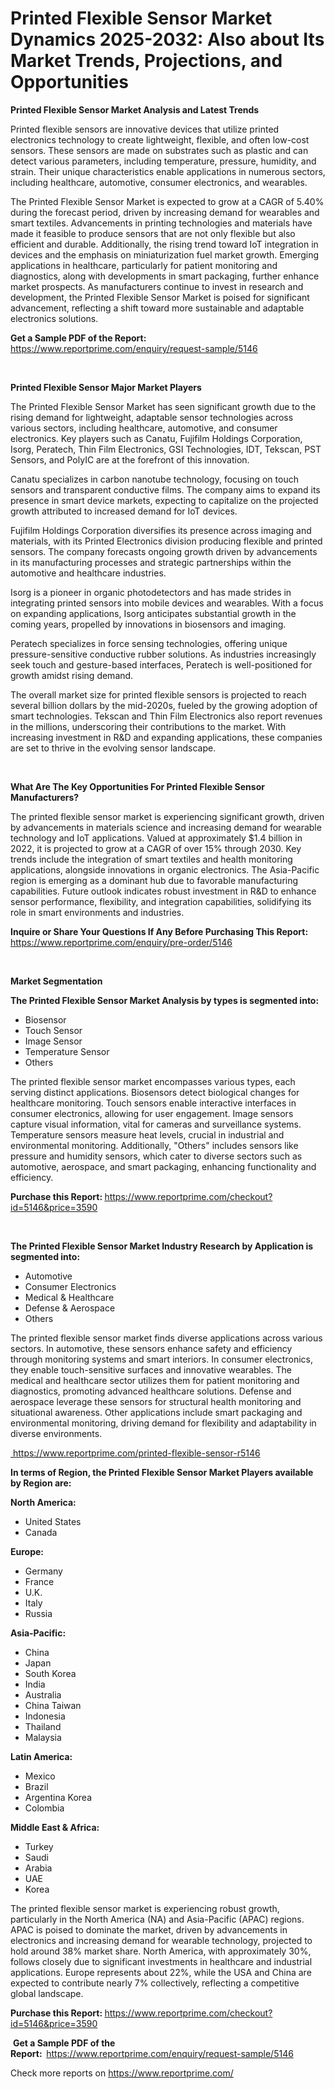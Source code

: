 <p><h1>Printed Flexible Sensor Market Dynamics 2025-2032: Also about Its Market Trends, Projections, and Opportunities</h1></p><p><strong>Printed Flexible Sensor Market Analysis and Latest Trends</strong></p>
<p><p>Printed flexible sensors are innovative devices that utilize printed electronics technology to create lightweight, flexible, and often low-cost sensors. These sensors are made on substrates such as plastic and can detect various parameters, including temperature, pressure, humidity, and strain. Their unique characteristics enable applications in numerous sectors, including healthcare, automotive, consumer electronics, and wearables.</p><p>The Printed Flexible Sensor Market is expected to grow at a CAGR of 5.40% during the forecast period, driven by increasing demand for wearables and smart textiles. Advancements in printing technologies and materials have made it feasible to produce sensors that are not only flexible but also efficient and durable. Additionally, the rising trend toward IoT integration in devices and the emphasis on miniaturization fuel market growth. Emerging applications in healthcare, particularly for patient monitoring and diagnostics, along with developments in smart packaging, further enhance market prospects. As manufacturers continue to invest in research and development, the Printed Flexible Sensor Market is poised for significant advancement, reflecting a shift toward more sustainable and adaptable electronics solutions.</p></p>
<p><strong>Get a Sample PDF of the Report:&nbsp;</strong> <a href="https://www.reportprime.com/enquiry/request-sample/5146?utm_campaign=3536&utm_medium=2&utm_source=Github&utm_content=ia&utm_term=19032025&utm_id=printed-flexible-sensor">https://www.reportprime.com/enquiry/request-sample/5146</a></p>
<p>&nbsp;</p>
<p><strong>Printed Flexible Sensor Major Market Players</strong></p>
<p><p>The Printed Flexible Sensor Market has seen significant growth due to the rising demand for lightweight, adaptable sensor technologies across various sectors, including healthcare, automotive, and consumer electronics. Key players such as Canatu, Fujifilm Holdings Corporation, Isorg, Peratech, Thin Film Electronics, GSI Technologies, IDT, Tekscan, PST Sensors, and PolyIC are at the forefront of this innovation.</p><p>Canatu specializes in carbon nanotube technology, focusing on touch sensors and transparent conductive films. The company aims to expand its presence in smart device markets, expecting to capitalize on the projected growth attributed to increased demand for IoT devices.</p><p>Fujifilm Holdings Corporation diversifies its presence across imaging and materials, with its Printed Electronics division producing flexible and printed sensors. The company forecasts ongoing growth driven by advancements in its manufacturing processes and strategic partnerships within the automotive and healthcare industries.</p><p>Isorg is a pioneer in organic photodetectors and has made strides in integrating printed sensors into mobile devices and wearables. With a focus on expanding applications, Isorg anticipates substantial growth in the coming years, propelled by innovations in biosensors and imaging.</p><p>Peratech specializes in force sensing technologies, offering unique pressure-sensitive conductive rubber solutions. As industries increasingly seek touch and gesture-based interfaces, Peratech is well-positioned for growth amidst rising demand.</p><p>The overall market size for printed flexible sensors is projected to reach several billion dollars by the mid-2020s, fueled by the growing adoption of smart technologies. Tekscan and Thin Film Electronics also report revenues in the millions, underscoring their contributions to the market. With increasing investment in R&D and expanding applications, these companies are set to thrive in the evolving sensor landscape.</p></p>
<p>&nbsp;</p>
<p><strong>What Are The Key Opportunities For Printed Flexible Sensor Manufacturers?</strong></p>
<p><p>The printed flexible sensor market is experiencing significant growth, driven by advancements in materials science and increasing demand for wearable technology and IoT applications. Valued at approximately $1.4 billion in 2022, it is projected to grow at a CAGR of over 15% through 2030. Key trends include the integration of smart textiles and health monitoring applications, alongside innovations in organic electronics. The Asia-Pacific region is emerging as a dominant hub due to favorable manufacturing capabilities. Future outlook indicates robust investment in R&D to enhance sensor performance, flexibility, and integration capabilities, solidifying its role in smart environments and industries.</p></p>
<p><strong>Inquire or Share Your Questions If Any Before Purchasing This Report:</strong> <a href="https://www.reportprime.com/enquiry/pre-order/5146?utm_campaign=3536&utm_medium=2&utm_source=Github&utm_content=ia&utm_term=19032025&utm_id=printed-flexible-sensor">https://www.reportprime.com/enquiry/pre-order/5146</a></p>
<p>&nbsp;</p>
<p><strong>Market Segmentation</strong></p>
<p><strong>The Printed Flexible Sensor Market Analysis by types is segmented into:</strong></p>
<p><ul><li>Biosensor</li><li>Touch Sensor</li><li>Image Sensor</li><li>Temperature Sensor</li><li>Others</li></ul></p>
<p><p>The printed flexible sensor market encompasses various types, each serving distinct applications. Biosensors detect biological changes for healthcare monitoring. Touch sensors enable interactive interfaces in consumer electronics, allowing for user engagement. Image sensors capture visual information, vital for cameras and surveillance systems. Temperature sensors measure heat levels, crucial in industrial and environmental monitoring. Additionally, "Others" includes sensors like pressure and humidity sensors, which cater to diverse sectors such as automotive, aerospace, and smart packaging, enhancing functionality and efficiency.</p></p>
<p><strong>Purchase this Report:&nbsp;</strong><a href="https://www.reportprime.com/checkout?id=5146&price=3590&utm_campaign=3536&utm_medium=2&utm_source=Github&utm_content=ia&utm_term=19032025&utm_id=printed-flexible-sensor">https://www.reportprime.com/checkout?id=5146&price=3590</a></p>
<p>&nbsp;</p>
<p><strong>The Printed Flexible Sensor Market Industry Research by Application is segmented into:</strong></p>
<p><ul><li>Automotive</li><li>Consumer Electronics</li><li>Medical & Healthcare</li><li>Defense & Aerospace</li><li>Others</li></ul></p>
<p><p>The printed flexible sensor market finds diverse applications across various sectors. In automotive, these sensors enhance safety and efficiency through monitoring systems and smart interiors. In consumer electronics, they enable touch-sensitive surfaces and innovative wearables. The medical and healthcare sector utilizes them for patient monitoring and diagnostics, promoting advanced healthcare solutions. Defense and aerospace leverage these sensors for structural health monitoring and situational awareness. Other applications include smart packaging and environmental monitoring, driving demand for flexibility and adaptability in diverse environments.</p></p>
<p><a href="https://www.reportprime.com/printed-flexible-sensor-r5146?utm_campaign=3536&utm_medium=2&utm_source=Github&utm_content=ia&utm_term=19032025&utm_id=printed-flexible-sensor">&nbsp;https://www.reportprime.com/printed-flexible-sensor-r5146</a></p>
<p><strong>In terms of Region, the Printed Flexible Sensor Market Players available by Region are:</strong></p>
<p>
    <p> <strong> North America: </strong>
        <ul>
            <li>United States</li>
            <li>Canada</li>
        </ul>
        </p> 
    <p> <strong> Europe: </strong>
        <ul>
            <li>Germany</li>
            <li>France</li>
            <li>U.K.</li>
            <li>Italy</li>
            <li>Russia</li>
        </ul>
        </p> 
    <p> <strong> Asia-Pacific: </strong>
        <ul>
            <li>China</li>
            <li>Japan</li>
            <li>South Korea</li>
            <li>India</li>
            <li>Australia</li>
            <li>China Taiwan</li>
            <li>Indonesia</li>
            <li>Thailand</li>
            <li>Malaysia</li>
        </ul>
        </p> 
    <p> <strong> Latin America: </strong>
        <ul>
            <li>Mexico</li>
            <li>Brazil</li>
            <li>Argentina Korea</li>
            <li>Colombia</li>
        </ul>
        </p> 
    <p> <strong> Middle East & Africa: </strong>
        <ul>
            <li>Turkey</li>
            <li>Saudi</li>
            <li>Arabia</li>
            <li>UAE</li>
            <li>Korea</li>
        </ul>
    </p>
    </p>
<p><p>The printed flexible sensor market is experiencing robust growth, particularly in the North America (NA) and Asia-Pacific (APAC) regions. APAC is poised to dominate the market, driven by advancements in electronics and increasing demand for wearable technology, projected to hold around 38% market share. North America, with approximately 30%, follows closely due to significant investments in healthcare and industrial applications. Europe represents about 22%, while the USA and China are expected to contribute nearly 7% collectively, reflecting a competitive global landscape.</p></p>
<p><strong>Purchase this Report: </strong><a href="https://www.reportprime.com/checkout?id=5146&price=3590&utm_campaign=3536&utm_medium=2&utm_source=Github&utm_content=ia&utm_term=19032025&utm_id=printed-flexible-sensor">https://www.reportprime.com/checkout?id=5146&price=3590</a></p>
<p>&nbsp;<strong>Get a Sample PDF of the Report:&nbsp;&nbsp;</strong><a href="https://www.reportprime.com/enquiry/request-sample/5146?utm_campaign=3536&utm_medium=2&utm_source=Github&utm_content=ia&utm_term=19032025&utm_id=printed-flexible-sensor">https://www.reportprime.com/enquiry/request-sample/5146</a></p>
<p><strong></strong></p>
<p>Check more reports on <a href="https://www.reportprime.com/?utm_campaign=3536&utm_medium=2&utm_source=Github&utm_content=ia&utm_term=19032025&utm_id=printed-flexible-sensor">https://www.reportprime.com/</a></p>